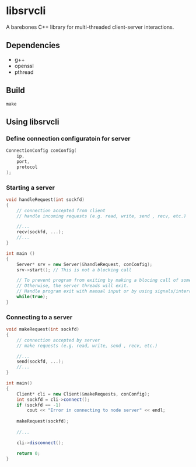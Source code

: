 # libsrvcli
A barebones C++ library for multi-threaded client-server interactions.

## Dependencies
- g++
- openssl
- pthread

## Build

```shell
make
```

## Using libsrvcli 

### Define connection configuratoin for server

```c++
ConnectionConfig conConfig(
	ip,
	port,
	protocol
);
```

### Starting a server

```c++
void handleRequest(int sockfd) 
{
	// connection accepted from client
	// handle incoming requests (e.g. read, write, send , recv, etc.)

	//...
	recv(sockfd, ...);
	//...
}

int main () 
{
	Server* srv = new Server(&handleRequest, conConfig);
	srv->start(); // This is not a blocking call

	// To prevent program from exiting by making a blocing call of some sort.
	// Otherwise, the server threads will exit.
	// Handle program exit with manual input or by using signals/interrupts.
	while(true);
}
```

### Connecting to a server

``` c++
void makeRequest(int sockfd) 
{
	// connection accepted by server
	// make requests (e.g. read, write, send , recv, etc.)

	//...
	send(sockfd, ...);
	//...
}

int main()
{
	Client* cli = new Client(&makeRequests, conConfig);
	int sockfd = cli->connect();
	if (sockfd == -1)
    	cout << "Error in connecting to node server" << endl;
	
	makeRequest(sockfd);
    
    //...

    cli->disconnect();

    return 0;
}
```
